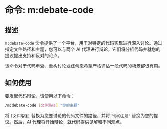 # 命令: m:debate-code

## 描述

`m:debate-code` 命令提供了一个平台，用于对特定的代码实现进行深入讨论。通过指定文件路径和主题，您可以与两个 AI 代理进行辩论，它们将分析代码并就您的提议提出支持和反对的论点。

该命令对于代码审查、重构讨论或任何您希望严格评估一段代码的场景都很有用。

## 如何使用

要发起代码辩论，请使用以下命令：

```bash
/m:debate-code [文件路径] "你的主题"
```

将 `[文件路径]` 替换为您要讨论的代码文件的路径，并将 `"你的主题"` 替换为您的提议。然后，AI 代理将开始辩论，就代码提供见解和不同观点。
